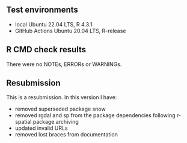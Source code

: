 ## Test environments 

* local Ubuntu 22.04 LTS, R 4.3.1
* GitHub Actions Ubuntu 20.04 LTS, R-release

## R CMD check results

There were no NOTEs, ERRORs or WARNINGs.

## Resubmission

This is a resubmission. In this version I have:

- removed superseded package snow
- removed rgdal and sp from the package dependencies following r-spatial package archiving
- updated invalid URLs
- removed lost braces from documentation
